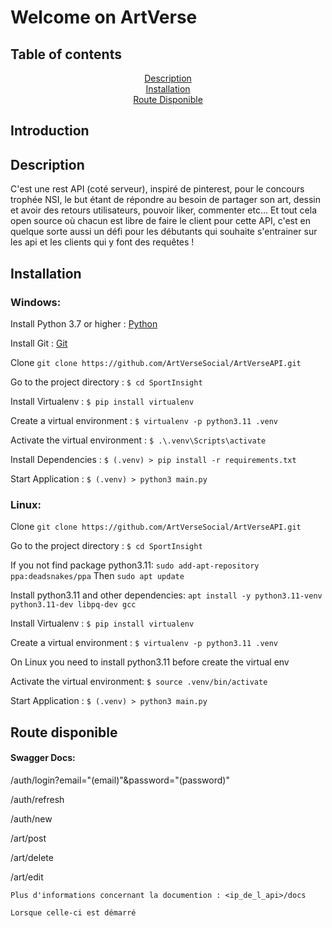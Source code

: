 # Welcome on ArtVerse

## Table of contents

<p align="center">
    <a href="#description">Description</a><br />
    <a href="#installation">Installation</a><br />
    <a href="#route-disponible">Route Disponible</a>
</p>

## Introduction

## Description

C'est une rest API (coté serveur), inspiré de pinterest, pour le concours trophée NSI, le but étant de répondre au besoin de partager son art, dessin et avoir des retours utilisateurs, pouvoir liker, commenter etc...
Et tout cela open source où chacun est libre de faire le client pour cette API, c'est en quelque sorte aussi un défi pour les débutants qui souhaite s'entrainer sur les api et les clients qui y font des requêtes !

## Installation

### Windows:
Install Python 3.7 or higher : [Python](https://www.python.org/downloads/)

Install Git : [Git](https://git-scm.com/downloads)

Clone `git clone https://github.com/ArtVerseSocial/ArtVerseAPI.git`

Go to the project directory : `$ cd SportInsight`

Install Virtualenv : `$ pip install virtualenv`

Create a virtual environment : `$ virtualenv -p python3.11 .venv `

Activate the virtual environment : `$ .\.venv\Scripts\activate`

Install Dependencies : `$ (.venv) > pip install -r requirements.txt`

Start Application : `$ (.venv) > python3 main.py`

### Linux:

Clone `git clone https://github.com/ArtVerseSocial/ArtVerseAPI.git`

Go to the project directory : `$ cd SportInsight`

If you not find package python3.11: `sudo add-apt-repository ppa:deadsnakes/ppa` Then `sudo apt update`

Install python3.11 and other dependencies: `apt install -y python3.11-venv python3.11-dev libpq-dev gcc`

Install Virtualenv : `$ pip install virtualenv`

Create a virtual environment : `$ virtualenv -p python3.11 .venv `

On Linux you need to install python3.11 before create the virtual env

Activate the virtual environment: `$ source .venv/bin/activate`

Start Application : `$ (.venv) > python3 main.py`

## Route disponible

#### Swagger Docs:

/auth/login?email="(email)"&password="(password)"

/auth/refresh

/auth/new

/art/post

/art/delete

/art/edit

```
Plus d'informations concernant la documention : <ip_de_l_api>/docs

Lorsque celle-ci est démarré
```
